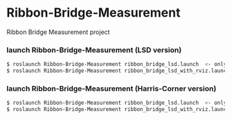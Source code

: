 # Ribbon-Bridge-Measurement
Ribbon Bridge Measurement project

### launch Ribbon-Bridge-Measurement (LSD version)

```bash
$ roslaunch Ribbon-Bridge-Measurement ribbon_bridge_lsd.launch  <- only measurement node
$ roslaunch Ribbon-Bridge-Measurement ribbon_bridge_lsd_with_rviz.launch  <- with rviz
```

### launch Ribbon-Bridge-Measurement (Harris-Corner version)

```bash
$ roslaunch Ribbon-Bridge-Measurement ribbon_bridge_lsd.launch  <- only measurement node
$ roslaunch Ribbon-Bridge-Measurement ribbon_bridge_lsd_with_rviz.launch  <- with rviz
```
